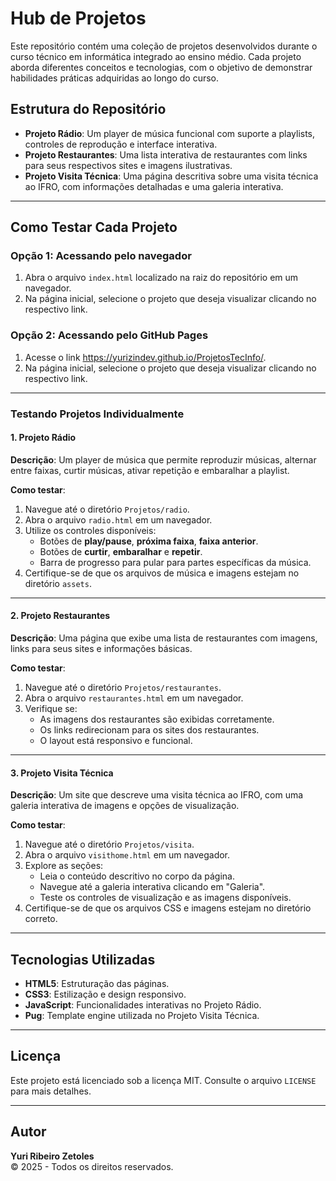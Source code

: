 # Hub de Projetos

Este repositório contém uma coleção de projetos desenvolvidos durante o curso técnico em informática integrado ao ensino médio. Cada projeto aborda diferentes conceitos e tecnologias, com o objetivo de demonstrar habilidades práticas adquiridas ao longo do curso.

## Estrutura do Repositório

- **Projeto Rádio**: Um player de música funcional com suporte a playlists, controles de reprodução e interface interativa.
- **Projeto Restaurantes**: Uma lista interativa de restaurantes com links para seus respectivos sites e imagens ilustrativas.
- **Projeto Visita Técnica**: Uma página descritiva sobre uma visita técnica ao IFRO, com informações detalhadas e uma galeria interativa.

---

## Como Testar Cada Projeto

### Opção 1: Acessando pelo navegador
1. Abra o arquivo `index.html` localizado na raiz do repositório em um navegador.
2. Na página inicial, selecione o projeto que deseja visualizar clicando no respectivo link.

### Opção 2: Acessando pelo GitHub Pages
1. Acesse o link <a href="https://yurizindev.github.io/ProjetosTecInfo/" target="_blank">https://yurizindev.github.io/ProjetosTecInfo/</a>.  
2. Na página inicial, selecione o projeto que deseja visualizar clicando no respectivo link.

---

### Testando Projetos Individualmente

#### 1. **Projeto Rádio**
**Descrição**: Um player de música que permite reproduzir músicas, alternar entre faixas, curtir músicas, ativar repetição e embaralhar a playlist.

**Como testar**:
1. Navegue até o diretório `Projetos/radio`.
2. Abra o arquivo `radio.html` em um navegador.
3. Utilize os controles disponíveis:
   - Botões de **play/pause**, **próxima faixa**, **faixa anterior**.
   - Botões de **curtir**, **embaralhar** e **repetir**.
   - Barra de progresso para pular para partes específicas da música.
4. Certifique-se de que os arquivos de música e imagens estejam no diretório `assets`.

---

#### 2. **Projeto Restaurantes**
**Descrição**: Uma página que exibe uma lista de restaurantes com imagens, links para seus sites e informações básicas.

**Como testar**:
1. Navegue até o diretório `Projetos/restaurantes`.
2. Abra o arquivo `restaurantes.html` em um navegador.
3. Verifique se:
   - As imagens dos restaurantes são exibidas corretamente.
   - Os links redirecionam para os sites dos restaurantes.
   - O layout está responsivo e funcional.

---

#### 3. **Projeto Visita Técnica**
**Descrição**: Um site que descreve uma visita técnica ao IFRO, com uma galeria interativa de imagens e opções de visualização.

**Como testar**:
1. Navegue até o diretório `Projetos/visita`.
2. Abra o arquivo `visithome.html` em um navegador.
3. Explore as seções:
   - Leia o conteúdo descritivo no corpo da página.
   - Navegue até a galeria interativa clicando em "Galeria".
   - Teste os controles de visualização e as imagens disponíveis.
4. Certifique-se de que os arquivos CSS e imagens estejam no diretório correto.

---

## Tecnologias Utilizadas

- **HTML5**: Estruturação das páginas.
- **CSS3**: Estilização e design responsivo.
- **JavaScript**: Funcionalidades interativas no Projeto Rádio.
- **Pug**: Template engine utilizada no Projeto Visita Técnica.

---

## Licença

Este projeto está licenciado sob a licença MIT. Consulte o arquivo `LICENSE` para mais detalhes.

---

## Autor

**Yuri Ribeiro Zetoles**  
© 2025 - Todos os direitos reservados.